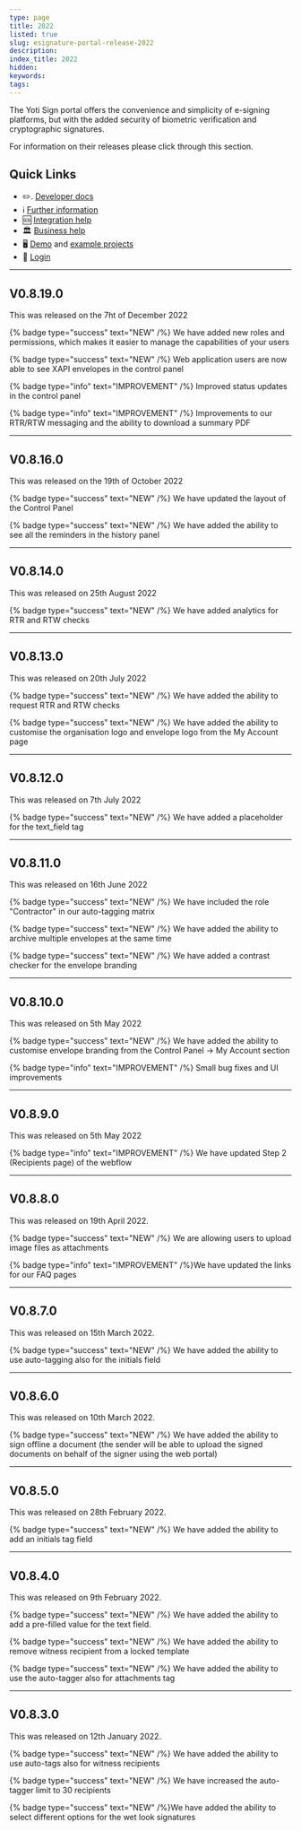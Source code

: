 ```yaml
---
type: page
title: 2022
listed: true
slug: esignature-portal-release-2022
description: 
index_title: 2022
hidden: 
keywords: 
tags: 
---
```


The Yoti Sign portal offers the convenience and simplicity of e-signing platforms, but with the added security of biometric verification and cryptographic signatures.

For information on their releases please click through this section.

## Quick Links

- ✏️. [Developer doc](https://developers.yoti.com/identity-verification/getting-started)[s](https://developers.yoti.com/identity-verification/getting-started)
- ℹ️ [Further information](https://business.yoti.com/doc-scan/)
- 🆘 [Integration help](https://yoti.force.com/yotisupport/s/contactsupport)
- 🏛 [Business help](https://www.yoti.com/contact-us/)
- 🖥 [Demo](https://yoti.world/yoti-doc-scan/) and [example projects](https://developers.yoti.com/identity-verification/quick-start)
- 🔗  [Login](https://www.yotisign.com/)

---

## V0.8.19.0

This was released on the 7ht of December 2022

{% badge type="success" text="NEW" /%} We have added new roles and permissions, which makes it easier to manage the capabilities of your users

{% badge type="success" text="NEW" /%} Web application users are now able to see XAPI envelopes in the control panel 

{% badge type="info" text="IMPROVEMENT" /%} Improved status updates in the control panel

{% badge type="info" text="IMPROVEMENT" /%} Improvements to our RTR/RTW messaging and the ability to download a summary PDF

---

## V0.8.16.0

This was released on the 19th of October 2022

{% badge type="success" text="NEW" /%} We have updated the layout of the Control Panel

{% badge type="success" text="NEW" /%} We have added the ability to see all the reminders in the history panel

---

## V0.8.14.0

This was released on 25th August 2022

{% badge type="success" text="NEW" /%} We have added analytics for RTR and RTW checks

---

## V0.8.13.0

This was released on 20th July 2022

{% badge type="success" text="NEW" /%} We have added the ability to request RTR and RTW checks

{% badge type="success" text="NEW" /%} We have added the ability to customise the organisation logo and envelope logo from the My Account page

---

## V0.8.12.0

This was released on 7th July 2022

{% badge type="success" text="NEW" /%} We have added a placeholder for the text_field tag

---

## V0.8.11.0

This was released on 16th June 2022

{% badge type="success" text="NEW" /%} We have included the role "Contractor" in our auto-tagging matrix

{% badge type="success" text="NEW" /%} We have added the ability to archive multiple envelopes at the same time

{% badge type="success" text="NEW" /%} We have added a contrast checker for the envelope branding 

---

## V0.8.10.0

This was released on 5th May 2022

{% badge type="success" text="NEW" /%} We have added the ability to customise envelope branding from the Control Panel -&gt; My Account section

{% badge type="info" text="IMPROVEMENT" /%} Small bug fixes and UI improvements

---

## V0.8.9.0

This was released on 5th May 2022

{% badge type="info" text="IMPROVEMENT" /%} We have updated Step 2 (Recipients page) of the webflow

---

## V0.8.8.0

This was released on 19th April 2022.

{% badge type="success" text="NEW" /%} We are allowing users to upload image files as attachments

{% badge type="info" text="IMPROVEMENT" /%}We have updated the links for our FAQ pages

---

## V0.8.7.0

This was released on 15th March 2022.

{% badge type="success" text="NEW" /%} We have added the ability to use auto-tagging also for the initials field

---

## V0.8.6.0

This was released on 10th March 2022.

{% badge type="success" text="NEW" /%}  We have added the ability to sign offline a document (the sender will be able to upload the signed documents on behalf of the signer using the web portal)

---

## V0.8.5.0

This was released on 28th February 2022.

{% badge type="success" text="NEW" /%} We have added the ability to add an initials tag field

---

## V0.8.4.0

This was released on 9th February 2022.

{% badge type="success" text="NEW" /%} We have added the ability to add a pre-filled value for the text field.

{% badge type="success" text="NEW" /%} We have added the ability to remove witness recipient from a locked template

{% badge type="success" text="NEW" /%} We have added the ability to use the auto-tagger also for attachments tag

---

## V0.8.3.0

This was released on 12th January 2022.

{% badge type="success" text="NEW" /%} We have added the ability to use auto-tags also for witness recipients

{% badge type="success" text="NEW" /%} We have increased the auto-tagger limit to 30 recipients

{% badge type="success" text="NEW" /%}We have added the ability to select different options for the wet look signatures